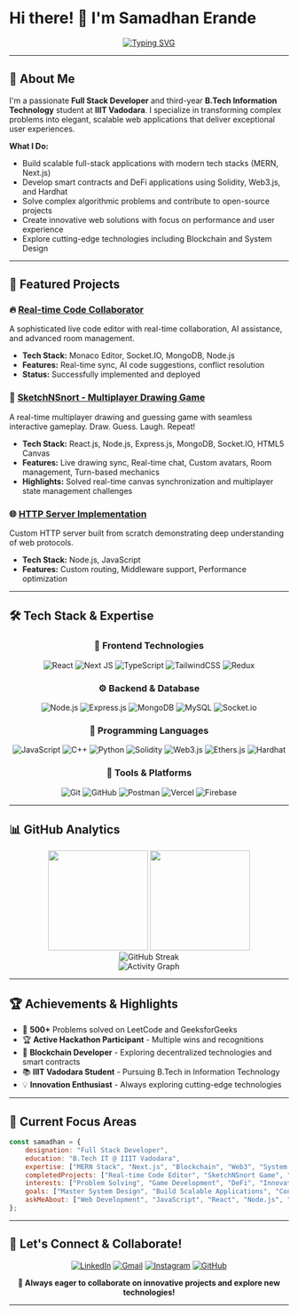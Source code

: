 # Hi there! 👋 I'm Samadhan Erande

<div align="center">
  
  [![Typing SVG](https://readme-typing-svg.demolab.com?font=Fira+Code&pause=1000&color=2E8B57&center=true&vCenter=true&width=600&lines=Full+Stack+Developer+%7C+Blockchain+Developer;B.Tech+IT+Student+%40+IIIT+Vadodara;Problem+Solver+%7C)](https://git.io/typing-svg)
  
</div>

---

## 🚀 About Me

I'm a passionate **Full Stack Developer** and third-year **B.Tech Information Technology** student at **IIIT Vadodara**. I specialize in transforming complex problems into elegant, scalable web applications that deliver exceptional user experiences.

**What I Do:**
- Build scalable full-stack applications with modern tech stacks (MERN, Next.js)
- Develop smart contracts and DeFi applications using Solidity, Web3.js, and Hardhat
- Solve complex algorithmic problems and contribute to open-source projects
- Create innovative web solutions with focus on performance and user experience
- Explore cutting-edge technologies including Blockchain and System Design


---

## 💼 Featured Projects

### 🔥 [Real-time Code Collaborator](https://github.com/erandesamadhan2003/HackIIITV) 
A sophisticated live code editor with real-time collaboration, AI assistance, and advanced room management.
- **Tech Stack:** Monaco Editor, Socket.IO, MongoDB, Node.js
- **Features:** Real-time sync, AI code suggestions, conflict resolution
- **Status:** Successfully implemented and deployed

### 🎨 [SketchNSnort - Multiplayer Drawing Game](https://github.com/erandesamadhan2003/Scribble)
A real-time multiplayer drawing and guessing game with seamless interactive gameplay. Draw. Guess. Laugh. Repeat!
- **Tech Stack:** React.js, Node.js, Express.js, MongoDB, Socket.IO, HTML5 Canvas
- **Features:** Live drawing sync, Real-time chat, Custom avatars, Room management, Turn-based mechanics
- **Highlights:** Solved real-time canvas synchronization and multiplayer state management challenges

### 🌐 [HTTP Server Implementation](https://github.com/erandesamadhan2003/HTTP-Server)
Custom HTTP server built from scratch demonstrating deep understanding of web protocols.
- **Tech Stack:** Node.js, JavaScript
- **Features:** Custom routing, Middleware support, Performance optimization

---

## 🛠️ Tech Stack & Expertise

<div align="center">

### 🎨 Frontend Technologies
![React](https://img.shields.io/badge/React-%2320232a.svg?style=for-the-badge&logo=react&logoColor=%2361DAFB)
![Next JS](https://img.shields.io/badge/Next.js-black?style=for-the-badge&logo=next.js&logoColor=white)
![TypeScript](https://img.shields.io/badge/TypeScript-%23007ACC.svg?style=for-the-badge&logo=typescript&logoColor=white)
![TailwindCSS](https://img.shields.io/badge/Tailwind_CSS-38B2AC?style=for-the-badge&logo=tailwind-css&logoColor=white)
![Redux](https://img.shields.io/badge/Redux-%23593d88.svg?style=for-the-badge&logo=redux&logoColor=white)

### ⚙️ Backend & Database
![Node.js](https://img.shields.io/badge/Node.js-6DA55F?style=for-the-badge&logo=node.js&logoColor=white)
![Express.js](https://img.shields.io/badge/Express.js-%23404d59.svg?style=for-the-badge&logo=express&logoColor=%2361DAFB)
![MongoDB](https://img.shields.io/badge/MongoDB-%234ea94b.svg?style=for-the-badge&logo=mongodb&logoColor=white)
![MySQL](https://img.shields.io/badge/MySQL-4479A1.svg?style=for-the-badge&logo=mysql&logoColor=white)
![Socket.io](https://img.shields.io/badge/Socket.io-black?style=for-the-badge&logo=socket.io&badgeColor=010101)

### 🧠 Programming Languages
![JavaScript](https://img.shields.io/badge/JavaScript-%23323330.svg?style=for-the-badge&logo=javascript&logoColor=%23F7DF1E)
![C++](https://img.shields.io/badge/C++-%2300599C.svg?style=for-the-badge&logo=c%2B%2B&logoColor=white)
![Python](https://img.shields.io/badge/Python-3670A0?style=for-the-badge&logo=python&logoColor=ffdd54)
![Solidity](https://img.shields.io/badge/Solidity-%23363636.svg?style=for-the-badge&logo=solidity&logoColor=white)
![Web3.js](https://img.shields.io/badge/Web3.js-F16822?style=for-the-badge&logo=web3.js&logoColor=white)
![Ethers.js](https://img.shields.io/badge/Ethers.js-2535a0?style=for-the-badge&logo=ethereum&logoColor=white)
![Hardhat](https://img.shields.io/badge/Hardhat-fff04d?style=for-the-badge&logo=hardhat&logoColor=black)

### 🔧 Tools & Platforms
![Git](https://img.shields.io/badge/Git-fc6d26?style=for-the-badge&logo=git&logoColor=white)
![GitHub](https://img.shields.io/badge/GitHub-%23121011.svg?style=for-the-badge&logo=github&logoColor=white)
![Postman](https://img.shields.io/badge/Postman-FF6C37?style=for-the-badge&logo=postman&logoColor=white)
![Vercel](https://img.shields.io/badge/Vercel-%23000000.svg?style=for-the-badge&logo=vercel&logoColor=white)
![Firebase](https://img.shields.io/badge/Firebase-%23039BE5.svg?style=for-the-badge&logo=firebase)

</div>

---

## 📊 GitHub Analytics
<div align="center">
  
  <img height="180em" src="https://github-readme-stats.vercel.app/api?username=erandesamadhan2003&show_icons=true&theme=radical&include_all_commits=true&count_private=true&cache_seconds=86400"/>
  <img height="180em" src="https://github-readme-stats.vercel.app/api/top-langs/?username=erandesamadhan2003&layout=compact&langs_count=8&theme=radical&cache_seconds=86400"/>
  
</div>
<div align="center">
  
<img src="https://github-readme-streak-stats-salesp07.vercel.app/?user=erandesamadhan2003&theme=radical&hide_border=true" alt="GitHub Streak"/>

</div>
<div align="center">
  
  <img src="https://github-readme-activity-graph.vercel.app/graph?username=erandesamadhan2003&theme=react-dark&hide_border=true&area=true" alt="Activity Graph"/>
  
</div>

---

## 🏆 Achievements & Highlights

- 🎯 **500+** Problems solved on LeetCode and GeeksforGeeks
- 🏆 **Active Hackathon Participant** - Multiple wins and recognitions
- 🌟 **Blockchain Developer** - Exploring decentralized technologies and smart contracts
- 📚 **IIIT Vadodara Student** - Pursuing B.Tech in Information Technology
- 💡 **Innovation Enthusiast** - Always exploring cutting-edge technologies

---

## 🎯 Current Focus Areas

```javascript
const samadhan = {
    designation: "Full Stack Developer",
    education: "B.Tech IT @ IIIT Vadodara",
    expertise: ["MERN Stack", "Next.js", "Blockchain", "Web3", "System Design"],
    completedProjects: ["Real-time Code Editor", "SketchNSnort Game", "HTTP Server"],
    interests: ["Problem Solving", "Game Development", "DeFi", "Innovation"],
    goals: ["Master System Design", "Build Scalable Applications", "Contribute to Major OSS"],
    askMeAbout: ["Web Development", "JavaScript", "React", "Node.js", "MongoDB", "Socket.IO", "Blockchain", "Smart Contracts"]
};
```

---

## 🤝 Let's Connect & Collaborate!

<div align="center">

[![LinkedIn](https://img.shields.io/badge/LinkedIn-%230077B5.svg?style=for-the-badge&logo=linkedin&logoColor=white)](https://linkedin.com/in/samadhan-erande-103712326)
[![Gmail](https://img.shields.io/badge/Gmail-D14836?style=for-the-badge&logo=gmail&logoColor=white)](mailto:erandesamadhan2003@gmail.com)
[![Instagram](https://img.shields.io/badge/Instagram-%23E4405F.svg?style=for-the-badge&logo=Instagram&logoColor=white)](https://instagram.com/samadhan_sami)
[![GitHub](https://img.shields.io/badge/GitHub-%23121011.svg?style=for-the-badge&logo=github&logoColor=white)](https://github.com/erandesamadhan2003)

</div>



<div align="center">
  
  **💫 Always eager to collaborate on innovative projects and explore new technologies!**
  
</div>

---

